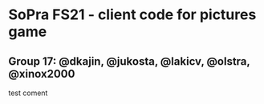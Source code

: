 # SoPra FS21 - client code for pictures game
## Group 17: @dkajin, @jukosta, @lakicv, @olstra, @xinox2000

test coment
